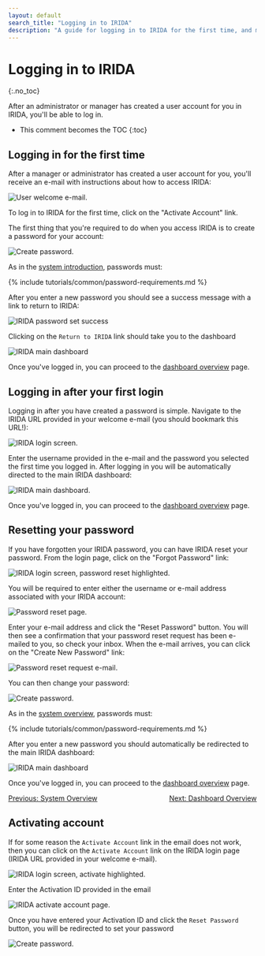 ```yaml
---
layout: default
search_title: "Logging in to IRIDA"
description: "A guide for logging in to IRIDA for the first time, and more."
---
```


Logging in to IRIDA
===================
{:.no_toc}

After an administrator or manager has created a user account for you in IRIDA, you'll be able to log in.

* This comment becomes the TOC
{:toc}

Logging in for the first time
-----------------------------

After a manager or administrator has created a user account for you, you'll receive an e-mail with instructions about how to access IRIDA:

![User welcome e-mail.](images/user-welcome-email.png)

To log in to IRIDA for the first time, click on the "Activate Account" link.

The first thing that you're required to do when you access IRIDA is to create a password for your account:

![Create password.](images/create-password.png)

As in the [system introduction](..), passwords must:

{% include tutorials/common/password-requirements.md %}

After you enter a new password you should see a success message with a link to return to IRIDA:

![IRIDA password set success](images/irida-password-updated.png)

Clicking on the `Return to IRIDA` link should take you to the dashboard

![IRIDA main dashboard](images/irida-dashboard.png)

Once you've logged in, you can proceed to the [dashboard overview](../dashboard) page.

Logging in after your first login
---------------------------------

Logging in after you have created a password is simple. Navigate to the IRIDA URL provided in your welcome e-mail (you should bookmark this URL!):

![IRIDA login screen.](images/irida-login.png)

Enter the username provided in the e-mail and the password you selected the first time you logged in. After logging in you will be automatically directed to the main IRIDA dashboard:

![IRIDA main dashboard.](images/irida-dashboard.png)

Once you've logged in, you can proceed to the [dashboard overview](../dashboard) page.

Resetting your password
-----------------------

If you have forgotten your IRIDA password, you can have IRIDA reset your password. From the login page, click on the "Forgot Password" link:

![IRIDA login screen, password reset highlighted.](images/irida-login-password-reset.png)

You will be required to enter either the username or e-mail address associated with your IRIDA account:

![Password reset page.](images/password-reset.png)

Enter your e-mail address and click the "Reset Password" button. You will then see a confirmation that your password reset request has been e-mailed to you, so check your inbox. When the e-mail arrives, you can click on the "Create New Password" link:

![Password reset request e-mail.](images/password-reset-email.png)

You can then change your password:

![Create password.](images/create-password.png)

As in the [system overview](../system-overview), passwords must:

{% include tutorials/common/password-requirements.md %}

After you enter a new password you should automatically be redirected to the main IRIDA dashboard:

![IRIDA main dashboard](images/irida-dashboard.png)

Once you've logged in, you can proceed to the [dashboard overview](../dashboard) page.

<a href="../system-overview/">Previous: System Overview</a><a href="../dashboard/" style="float: right;">Next: Dashboard Overview</a>

Activating account
------------------

If for some reason the `Activate Account` link in the email does not work, then you can click on the `Activate Account` link on the IRIDA login page (IRIDA URL provided in your welcome e-mail).

![IRIDA login screen, activate highlighted.](images/irida-login-activate-account.png)

Enter the Activation ID provided in the email

![IRIDA activate account page.](images/irida-activate-account-page.png)

Once you have entered your Activation ID and click the `Reset Password` button, you will be redirected to set your password

![Create password.](images/create-password.png)
